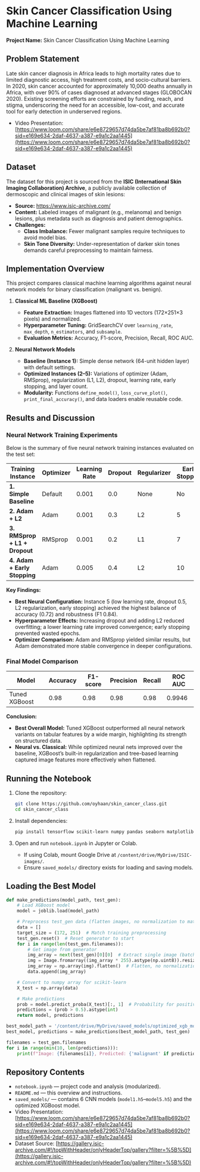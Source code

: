 
# Skin Cancer Classification Using Machine Learning

**Project Name:** Skin Cancer Classification Using Machine Learning

## Problem Statement
Late skin cancer diagnosis in Africa leads to high mortality rates due to limited diagnostic access, high treatment costs, and socio-cultural barriers. In 2020, skin cancer accounted for approximately 10,000 deaths annually in Africa, with over 90% of cases diagnosed at advanced stages (GLOBOCAN 2020). Existing screening efforts are constrained by funding, reach, and stigma, underscoring the need for an accessible, low-cost, and accurate tool for early detection in underserved regions.
* Video Presentation: [https://www.loom.com/share/e6e8729657d74da5be7af81ba8b692b0?sid=e169e634-2daf-4637-a387-e9a1c2aa1445](https://www.loom.com/share/e6e8729657d74da5be7af81ba8b692b0?sid=e169e634-2daf-4637-a387-e9a1c2aa1445)

## Dataset
The dataset for this project is sourced from the **ISIC (International Skin Imaging Collaboration) Archive**, a publicly available collection of dermoscopic and clinical images of skin lesions:

- **Source:** https://www.isic-archive.com/
- **Content:** Labeled images of malignant (e.g., melanoma) and benign lesions, plus metadata such as diagnosis and patient demographics.
- **Challenges:**
  - **Class Imbalance:** Fewer malignant samples require techniques to avoid model bias.
  - **Skin Tone Diversity:** Under-representation of darker skin tones demands careful preprocessing to maintain fairness.

## Implementation Overview
This project compares classical machine learning algorithms against neural network models for binary classification (malignant vs. benign).

1. **Classical ML Baseline (XGBoost)**
   - **Feature Extraction:** Images flattened into 1D vectors (172×251×3 pixels) and normalized.
   - **Hyperparameter Tuning:** GridSearchCV over `learning_rate`, `max_depth`, `n_estimators`, and `subsample`.
   - **Evaluation Metrics:** Accuracy, F1-score, Precision, Recall, ROC AUC.

2. **Neural Network Models**
   - **Baseline (Instance 1):** Simple dense network (64-unit hidden layer) with default settings.
   - **Optimized Instances (2–5):** Variations of optimizer (Adam, RMSprop), regularization (L1, L2), dropout, learning rate, early stopping, and layer count.
   - **Modularity:** Functions `define_model()`, `loss_curve_plot()`, `print_final_accuracy()`, and data loaders enable reusable code.

## Results and Discussion
### Neural Network Training Experiments
Below is the summary of five neural network training instances evaluated on the test set:

| Training Instance            | Optimizer | Learning Rate | Dropout | Regularizer | Early Stopping | Layers | Test Accuracy | F1-score | Precision | Recall |
|------------------------------|-----------|---------------|---------|-------------|----------------|--------|---------------|----------|-----------|--------|
| **1. Simple Baseline**       | Default   | 0.001         | 0.0     | None        | No             | 2      | 0.68          | 0.81     | 0.68      | 1.00   |
| **2. Adam + L2**             | Adam      | 0.001         | 0.3     | L2          | 5           | 2      | 0.66          | 0.79     | 0.68      | 0.94   |
| **3. RMSprop + L1 + Dropout**| RMSprop   | 0.001         | 0.2     | L1          | 7           | 2      | 0.68          | 0.81     | 0.68      | 1.00   |
| **4. Adam + Early Stopping** | Adam      | 0.005         | 0.4     | L2          |10         | 2      | 0.40          | 0.46     | 0.60      | 0.37   |

**Key Findings:**
- **Best Neural Configuration:** Instance 5 (low learning rate, dropout 0.5, L2 regularization, early stopping) achieved the highest balance of accuracy (0.72) and robustness (F1 0.84).
- **Hyperparameter Effects:** Increasing dropout and adding L2 reduced overfitting; a lower learning rate improved convergence; early stopping prevented wasted epochs.
- **Optimizer Comparison:** Adam and RMSprop yielded similar results, but Adam demonstrated more stable convergence in deeper configurations.

### Final Model Comparison
| Model         | Accuracy | F1-score | Precision | Recall | ROC AUC |
|---------------|----------|----------|-----------|--------|---------|
| Tuned XGBoost | 0.98     | 0.98     | 0.98      | 0.98   | 0.9946  |

**Conclusion:**
- **Best Overall Model:** Tuned XGBoost outperformed all neural network variants on tabular features by a wide margin, highlighting its strength on structured data.
- **Neural vs. Classical:** While optimized neural nets improved over the baseline, XGBoost’s built-in regularization and tree-based learning captured image features more effectively when flattened.

## Running the Notebook
1. Clone the repository:
   ```bash
   git clone https://github.com/oyhaan/skin_cancer_class.git
   cd skin_cancer_class


2. Install dependencies:

   ```bash
   pip install tensorflow scikit-learn numpy pandas seaborn matplotlib xgboost pillow
   ```
3. Open and run `notebook.ipynb` in Jupyter or Colab.

   * If using Colab, mount Google Drive at `/content/drive/MyDrive/ISIC-images/`.
   * Ensure `saved_models/` directory exists for loading and saving models.

## Loading the Best Model

```python
def make_predictions(model_path, test_gen):
    # Load XGBoost model
    model = joblib.load(model_path)

    # Preprocess test_gen data (flatten images, no normalization to match Stage 6)
    data = []
    target_size = (172, 251)  # Match training preprocessing
    test_gen.reset()  # Reset generator to start
    for i in range(len(test_gen.filenames)):
        # Get image from generator
        img_array = next(test_gen)[0][0]  # Extract single image (batch_size=1)
        img = Image.fromarray((img_array * 255).astype(np.uint8)).resize(target_size)
        img_array = np.array(img).flatten()  # Flatten, no normalization
        data.append(img_array)

    # Convert to numpy array for scikit-learn
    X_test = np.array(data)

    # Make predictions
    prob = model.predict_proba(X_test)[:, 1]  # Probability for positive class
    predictions = (prob > 0.5).astype(int)
    return model, predictions

best_model_path = '/content/drive/MyDrive/saved_models/optimized_xgb_model.pkl'
best_model, predictions = make_predictions(best_model_path, test_gen)

filenames = test_gen.filenames
for i in range(min(10, len(predictions))):
    print(f"Image: {filenames[i]}, Predicted: {'malignant' if predictions[i] else 'benign'}")
```

## Repository Contents

* `notebook.ipynb` — project code and analysis (modularized).
* `README.md` — this overview and instructions.
* `saved_models/` — contains 6 CNN models (`model1.h5`–`model5.h5`) and the optimized XGBoost model.
* Video Presentation: [https://www.loom.com/share/e6e8729657d74da5be7af81ba8b692b0?sid=e169e634-2daf-4637-a387-e9a1c2aa1445](https://www.loom.com/share/e6e8729657d74da5be7af81ba8b692b0?sid=e169e634-2daf-4637-a387-e9a1c2aa1445)
* Dataset Source: [https://gallery.isic-archive.com/#!/topWithHeader/onlyHeaderTop/gallery?filter=%5B%5D](https://gallery.isic-archive.com/#!/topWithHeader/onlyHeaderTop/gallery?filter=%5B%5D)

```
```
